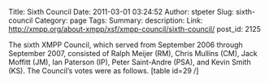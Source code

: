 Title: Sixth Council
Date: 2011-03-01 03:24:52
Author: stpeter
Slug: sixth-council
Category: page
Tags: 
Summary: description:
Link: http://xmpp.org/about-xmpp/xsf/xmpp-council/sixth-council/
post_id: 2125


The sixth XMPP Council, which served from September 2006 through September 2007, consisted of Ralph Meijer (RM), Chris Mullins (CM), Jack Moffitt (JM), Ian Paterson (IP), Peter Saint-Andre (PSA), and Kevin Smith (KS). The Council’s votes were as follows. [table id=29 /]
